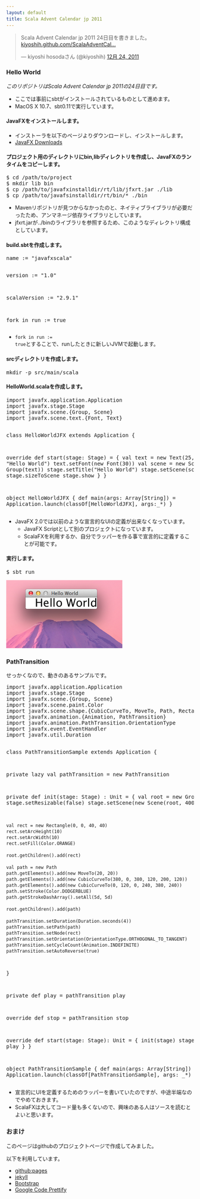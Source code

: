 ```yaml
---
layout: default
title: Scala Advent Calendar jp 2011
---
```


<blockquote class="twitter-tweet" lang="ja"><p>Scala Advent Calendar jp 2011 24日目を書きました。 <a href="http://t.co/18VTM9iL" title="http://kiyoshih.github.com/ScalaAdventCalendarJp2011/">kiyoshih.github.com/ScalaAdventCal…</a></p>&mdash; kiyoshi hosodaさん (@kiyoshih) <a href="https://twitter.com/kiyoshih/status/150515160690335744" data-datetime="2011-12-24T09:56:25+00:00">12月 24, 2011</a></blockquote>

### Hello World ###

*このリポジトリはScala Advent Calendar jp 2011の24日目です。*

* ここでは事前にsbtがインストールされているものとして進めます。
* MacOS X 10.7、sbt0.11で実行しています。

#### JavaFXをインストールします。 ####

* インストーラを以下のページよりダウンロードし、インストールします。
* [JavaFX Downloads](http://javafx.com/downloads/)

#### プロジェクト用のディレクトリにbin,libディレクトリを作成し、JavaFXのランタイムをコピーします。 ####

<div class="span14">
<pre class="prettyprint">
$ cd /path/to/project
$ mkdir lib bin
$ cp /path/to/javafxinstalldir/rt/lib/jfxrt.jar ./lib
$ cp /path/to/javafsinstalldir/rt/bin/* ./bin
</pre>
</div>

* Mavenリポジトリが見つからなかったのと、ネイティブライブラリが必要だったため、アンマネージ依存ライブラリとしています。
* jfxrt.jarが../binのライブラリを参照するため、このようなディレクトリ構成としています。

#### build.sbtを作成します。 ####

<div class="span14">
<pre class="prettyprint">
name := "javafxscala"

version := "1.0"

scalaVersion := "2.9.1"

fork in run := true
</pre>
</div>

* <code>fork in run := true</code>とすることで、runしたときに新しいJVMで起動します。

#### srcディレクトリを作成します。 ####

<div class="span14">
<pre class="prettyprint">
mkdir -p src/main/scala
</pre>
</div>

#### HelloWorld.scalaを作成します。 ####

<div class="span14">
<pre class="prettyprint lang-scala">
import javafx.application.Application
import javafx.stage.Stage
import javafx.scene.{Group, Scene}
import javafx.scene.text.{Font, Text}

class HelloWorldJFX extends Application {

  override def start(stage: Stage) = {
    val text = new Text(25, 25, "Hello World")
    text.setFont(new Font(30))
    val scene = new Scene(new Group(text))
    stage.setTitle("Hello World")
    stage.setScene(scene)
    stage.sizeToScene
    stage.show
  }
}

object HelloWorldJFX {
  def main(args: Array[String]) = Application.launch(classOf[HelloWorldJFX], args:_*)
}
</pre>
</div>

* JavaFX 2.0では以前のような宣言的なUIの定義が出来なくなっています。
   * JavaFX Scriptとして別のプロジェクトになっています。
   * ScalaFXを利用するか、自分でラッパーを作る事で宣言的に定義することが可能です。

#### 実行します。 ####

<div class="span14">
<pre class="prettyprint">
$ sbt run
</pre>
</div>

![実行結果](image/helloworld.png)

### PathTransition ###

せっかくなので、動きのあるサンプルです。

<div class="span14">
<pre class="prettyprint lang-scala">
import javafx.application.Application
import javafx.stage.Stage
import javafx.scene.{Group, Scene}
import javafx.scene.paint.Color
import javafx.scene.shape.{CubicCurveTo, MoveTo, Path, Rectangle}
import javafx.animation.{Animation, PathTransition}
import javafx.animation.PathTransition.OrientationType
import javafx.event.EventHandler
import javafx.util.Duration

class PathTransitionSample extends Application {

  private lazy val pathTransition = new PathTransition

  private def init(stage: Stage) : Unit = {
    val root = new Group
    stage.setResizable(false)
    stage.setScene(new Scene(root, 400, 260))

    val rect = new Rectangle(0, 0, 40, 40)
    rect.setArcHeight(10)
    rect.setArcWidth(10)
    rect.setFill(Color.ORANGE)
    
    root.getChildren().add(rect)

    val path = new Path
    path.getElements().add(new MoveTo(20, 20))
    path.getElements().add(new CubicCurveTo(380, 0, 380, 120, 200, 120))
    path.getElements().add(new CubicCurveTo(0, 120, 0, 240, 380, 240))
    path.setStroke(Color.DODGERBLUE)
    path.getStrokeDashArray().setAll(5d, 5d)

    root.getChildren().add(path)

    pathTransition.setDuration(Duration.seconds(4))
    pathTransition.setPath(path)
    pathTransition.setNode(rect)
    pathTransition.setOrientation(OrientationType.ORTHOGONAL_TO_TANGENT)
    pathTransition.setCycleCount(Animation.INDEFINITE)
    pathTransition.setAutoReverse(true)
  }

  private def play = pathTransition play

  override def stop = pathTransition stop

  override def start(stage: Stage): Unit = {
      init(stage)
      stage.show
      play
  }
}

object PathTransitionSample {
  def main(args: Array[String]) = Application.launch(classOf[PathTransitionSample], args: _*)
}
</pre>
</div>

* 宣言的にUIを定義するためのラッパーを書いていたのですが、中途半端なのでやめておきます。
* ScalaFXは大してコード量も多くないので、興味のある人はソースを読むとよいと思います。

### おまけ ###

このページはgithubのプロジェクトページで作成してみました。

以下を利用しています。

* [github:pages](http://pages.github.com/)
* [jekyll](https://github.com/mojombo/jekyll/)
* [Bootstrap](http://twitter.github.com/bootstrap/)
* [Google Code Prettify](http://code.google.com/p/google-code-prettify/)
